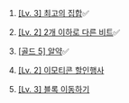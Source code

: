 1. [[Lv. 3] 최고의 집합](https://school.programmers.co.kr/learn/courses/30/lessons/12938)✅

2. [[Lv. 2] 2개 이하로 다른 비트](https://school.programmers.co.kr/learn/courses/30/lessons/77885)✅

3. [[골드 5] 알약](https://www.acmicpc.net/problem/4811)✅

4. [[Lv. 2] 이모티콘 할인행사](https://school.programmers.co.kr/learn/courses/30/lessons/150368)

5. [[Lv. 3] 블록 이동하기](https://school.programmers.co.kr/learn/courses/30/lessons/60063)